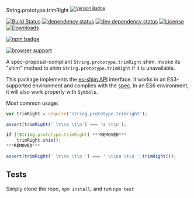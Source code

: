 String.prototype.trimRight <sup>[![Version Badge][npm-version-svg]][package-url]</sup>

[![Build Status][travis-svg]][travis-url]
[![dependency status][deps-svg]][deps-url]
[![dev dependency status][dev-deps-svg]][dev-deps-url]
[![License][license-image]][license-url]
[![Downloads][downloads-image]][downloads-url]

[![npm badge][npm-badge-png]][package-url]

[![browser support][testling-svg]][testling-url]

A spec-proposal-compliant `String.prototype.trimRight` shim. Invoke its "shim" method to shim `String.prototype.trimRight` if it is unavailable.

This package implements the [es-shim API](https://github.com/es-shims/api) interface. It works in an ES3-supported environment and complies with the [spec](http://www.ecma-international.org/ecma-262/6.0/#sec-object.assign). In an ES6 environment, it will also work properly with `Symbol`s.

Most common usage:
```js
var trimRight = require('string.prototype.trimright');

assert(trimRight(' \t\na \t\n') === 'a \t\n');

if (!String.prototype.trimRight) ***REMOVED***
	trimRight.shim();
***REMOVED***

assert(trimRight(' \t\na \t\n ') === ' \t\na \t\n '.trimRight());
```

## Tests
Simply clone the repo, `npm install`, and run `npm test`

[package-url]: https://npmjs.com/package/string.prototype.trimright
[npm-version-svg]: http://vb.teelaun.ch/es-shims/String.prototype.trimRight.svg
[travis-svg]: https://travis-ci.org/es-shims/String.prototype.trimRight.svg
[travis-url]: https://travis-ci.org/es-shims/String.prototype.trimRight
[deps-svg]: https://david-dm.org/es-shims/String.prototype.trimRight.svg
[deps-url]: https://david-dm.org/es-shims/String.prototype.trimRight
[dev-deps-svg]: https://david-dm.org/es-shims/String.prototype.trimRight/dev-status.svg
[dev-deps-url]: https://david-dm.org/es-shims/String.prototype.trimRight#info=devDependencies
[testling-svg]: https://ci.testling.com/es-shims/String.prototype.trimRight.png
[testling-url]: https://ci.testling.com/es-shims/String.prototype.trimRight
[npm-badge-png]: https://nodei.co/npm/string.prototype.trimright.png?downloads=true&stars=true
[license-image]: http://img.shields.io/npm/l/string.prototype.trimright.svg
[license-url]: LICENSE
[downloads-image]: http://img.shields.io/npm/dm/string.prototype.trimright.svg
[downloads-url]: http://npm-stat.com/charts.html?package=string.prototype.trimright
